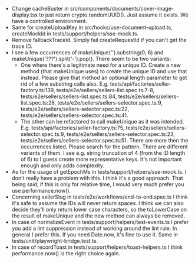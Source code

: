 - Change cacheBuster in src/components/documents/cover-image-display.tsx to just return crypto.randomUUID(). Just assume it exists. We have a controlled environment.
- Same for createUploadKey in src/hooks/use-document-upload.ts, createMockId in tests/support/helpers/sse-mock.ts.
- Remove fallbackTraceId. Simply fail createRequestId if you can't get the trace ID.
- I see a few occurrences of makeUnique('').substring(0, 6) and makeUnique('???').split('-').pop(). There seem to be two variants:
  - One where there's a legitimate need for a unique ID. Create a new method (that makeUnique uses) to create the unique ID and use that instead. Please give that method an optional length parameter to get rid of a few substring calls also. E.g. tests/api/factories/seller-factory.ts:139, tests/e2e/sellers/sellers-list.spec.ts:7-8, tests/e2e/sellers/sellers-list.spec.ts:84, tests/e2e/sellers/sellers-list.spec.ts:28, tests/e2e/sellers/sellers-selector.spec.ts:9, tests/e2e/sellers/sellers-selector.spec.ts:22, tests/e2e/sellers/sellers-selector.spec.ts:41.
  - The other can be refactored to call makeUnique as it was intended. E.g. tests/api/factories/seller-factory.ts:75, tests/e2e/sellers/sellers-selector.spec.ts:9, tests/e2e/sellers/sellers-selector.spec.ts:23, tests/e2e/sellers/sellers-selector.spec.ts:51.
  There are more then the occurrences listed. Please search for the pattern. There are different variants of them. I see e.g. string truncation of 4 (from the ID length of 6) to I guess create more representative keys. It's not important enough and only adds complexity.
- As for the usage of getEpochMs in tests/support/helpers/sse-mock.ts. I don't really have a problem with this. I think it's a good approach. That being said, if this is only for relative time, I would very much prefer you use performance.now().
- Concerning sellerSlug in tests/e2e/workflows/end-to-end.spec.ts I think it's safe to assume the IDs will never return spaces. I think we can also decide they'll only return lower case characters, so the toLowerCase on the result of makeUnique and the new method can always be removed.
- In case of normalizeEvent in tests/support/helpers/test-events.ts I prefer you add a lint suppression instead of working around the lint rule. In general I prefer this. If you need Date.now, it's fine to use it. Same in tests/unit/playwright-bridge.test.ts.
- In case of recordToast in tests/support/helpers/toast-helpers.ts I think performance.now() is the right choice again.